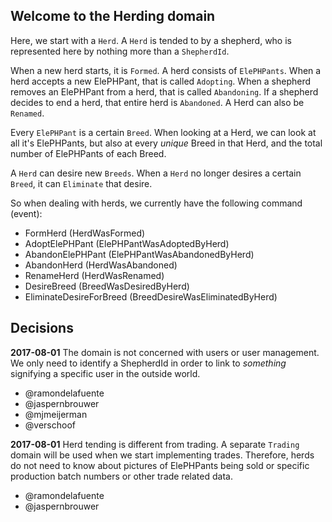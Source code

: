 Welcome to the Herding domain
-----------------------------

Here, we start with a `Herd`. A `Herd` is tended to by a shepherd, who is represented here by nothing
more than a `ShepherdId`.

When a new herd starts, it is `Formed`. A herd consists of `ElePHPants`. When a herd accepts a new ElePHPant, 
that is called `Adopting`. When a shepherd removes an ElePHPant from a herd, that is called `Abandoning`. 
If a shepherd decides to end a herd, that entire herd is `Abandoned`. A Herd can also be `Renamed`.

Every `ElePHPant` is a certain `Breed`. When looking at a Herd, we can look at all it's ElePHPants, but
also at every _unique_ Breed in that Herd, and the total number of ElePHPants of each Breed.

A `Herd` can desire new `Breeds`. When a `Herd` no longer desires a certain `Breed`, it can `Eliminate` that desire.


So when dealing with herds, we currently have the following command (event):

- FormHerd (HerdWasFormed)
- AdoptElePHPant (ElePHPantWasAdoptedByHerd)
- AbandonElePHPant (ElePHPantWasAbandonedByHerd)
- AbandonHerd (HerdWasAbandoned)
- RenameHerd (HerdWasRenamed)
- DesireBreed (BreedWasDesiredByHerd)
- EliminateDesireForBreed (BreedDesireWasEliminatedByHerd)


Decisions
---------

**2017-08-01** The domain is not concerned with users or user management.  We only need to identify a ShepherdId in order
to link to _something_ signifying a specific user in the outside world. 
- @ramondelafuente
- @jaspernbrouwer
- @mjmeijerman
- @verschoof


**2017-08-01** Herd tending is different from trading. A separate `Trading` domain will be used when we start implementing 
trades. Therefore, herds do not need to know about pictures of ElePHPants being sold or specific production batch numbers 
or other trade related data.
- @ramondelafuente
- @jaspernbrouwer
